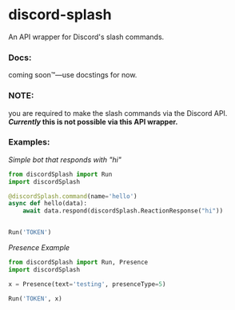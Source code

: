 # discord-splash
An API wrapper for Discord's slash commands.
 
### Docs:
coming soon™—use docstings for now.

### **NOTE:**
you are required to make the slash commands via the Discord API. ***Currently* this is not possible via this API wrapper.**
### Examples:
*Simple bot that responds with "hi"*
```python
from discordSplash import Run
import discordSplash

@discordSplash.command(name='hello')
async def hello(data):
    await data.respond(discordSplash.ReactionResponse("hi"))


Run('TOKEN')
```

*Presence Example*
```python
from discordSplash import Run, Presence
import discordSplash

x = Presence(text='testing', presenceType=5)

Run('TOKEN', x)
```
